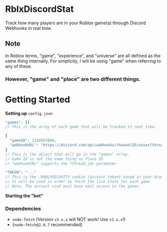 # RblxDiscordStat
Track how many players are in your Roblox game(s) through Discord Webhooks in real time.
## Note
In Roblox terms, "game", "experience", and "universe" are all defined as the same thing internally. For simplicity, I will be using "game" when referring to any of these.
### However, "game" and "place" are two different things.

# Getting Started
**Setting up** `config.json`
```js
"games": []
// This is the array of each game that will be tracked in real time.
```
```js
{
  "gameID": 1234567890,
  "webhookURL": "https://discord.com/api/webhooks/channelID/xxxxx?thread_id=threadID"
}
// This is the object that will go in the "games" array.
// Game ID is not the same thing as Place ID
// "webhookURL" supports the ?thread_id= parameter
```
```js
"TOKEN": "..."
// This is the .ROBLOSECURITY cookie (account token) saved in your browser.
// It will be used in order to fetch the live stats for each game.
// Note: The account used must have edit access to the games.
```

**Starting the "bot"**
### Dependencies
- `node-fetch` (Version `v3.x.x` will NOT work! Use `v2.x.x`!)
- (`node-fetch@2.6.7` recommended)

